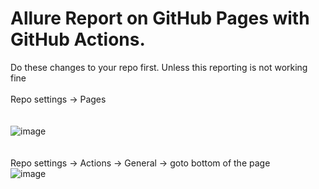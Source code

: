 # Allure Report on GitHub Pages with GitHub Actions.

Do these changes to your repo first. Unless this reporting is not working fine<br> <br>
Repo settings -> Pages<br>
<br>
<br>
![image](https://github.com/cozyloon/allure-testng/assets/38062287/8f88aa69-a2fa-48e8-bd4e-bad6ebe55de6)  
<br>
<br>
Repo settings -> Actions -> General -> goto bottom of the page<br> 
![image](https://github.com/cozyloon/allure-testng/assets/38062287/e17ac514-7b95-4313-8ce2-9a9062bfa812)

